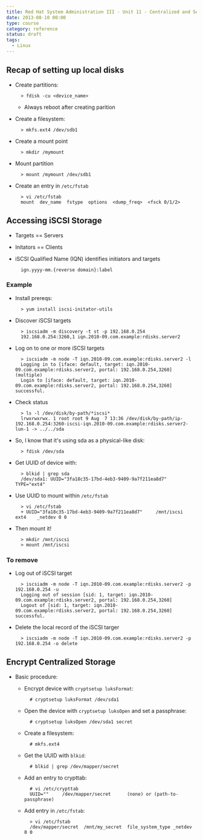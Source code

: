 ```yaml
---
title: Red Hat System Administration III - Unit 11 - Centralized and Secure Storage
date: 2013-08-10 00:00
type: course
category: reference
status: draft
tags:
  - Linux
---
```


## Recap of setting up local disks

* Create partitions:

        > fdisk -cu <device_name>

    * Always reboot after creating parition

* Create a filesystem:

        > mkfs.ext4 /dev/sdb1

* Create a mount point

        > mkdir /mymount

* Mount partition

        > mount /mymount /dev/sdb1

* Create an entry in ```/etc/fstab```

        > vi /etc/fstab
        mount  dev_name  fstype  options  <dump_freq>  <fsck 0/1/2>

## Accessing iSCSI Storage

* Targets == Servers
* Initators == Clients 

* iSCSI Qualified Name (IQN) identifies initiators and targets

        ign.yyyy-mm.{reverse domain}:label

### Example

* Install prereqs:

        > yum install iscsi-initator-utils

* Discover iSCSI targets

        > iscsiadm -m discovery -t st -p 192.168.0.254
        192.168.0.254:3260,1 iqn.2010-09.com.example:rdisks.server2

* Log on to one or more iSCSI targets

        > iscsiadm -m node -T iqn.2010-09.com.example:rdisks.server2 -l
        Logging in to [iface: default, target: iqn.2010-09.com.example:rdisks.server2, portal: 192.168.0.254,3260] (multiple)
        Login to [iface: default, target: iqn.2010-09.com.example:rdisks.server2, portal: 192.168.0.254,3260] successful.

* Check status

        > ls -l /dev/disk/by-path/*iscsi*
        lrwxrwxrwx. 1 root root 9 Aug  7 13:36 /dev/disk/by-path/ip-192.168.0.254:3260-iscsi-iqn.2010-09.com.example:rdisks.server2-lun-1 -> ../../sda

* So, I know that it's using sda as a physical-like disk:

        > fdisk /dev/sda

* Get UUID of device with:

        > blkid | grep sda
        /dev/sda1: UUID="3fa18c35-17bd-4eb3-9409-9a7f211ea8d7" TYPE="ext4"

* Use UUID to mount within ```/etc/fstab```

        > vi /etc/fstab
        + UUID="3fa18c35-17bd-4eb3-9409-9a7f211ea8d7"     /mnt/iscsi      ext4    _netdev 0 0

* Then mount it!

        > mkdir /mnt/iscsi
        > mount /mnt/iscsi

### To remove 

* Log out of iSCSI target

        > iscsiadm -m node -T iqn.2010-09.com.example:rdisks.server2 -p 192.168.0.254 -u
        Logging out of session [sid: 1, target: iqn.2010-09.com.example:rdisks.server2, portal: 192.168.0.254,3260]
        Logout of [sid: 1, target: iqn.2010-09.com.example:rdisks.server2, portal: 192.168.0.254,3260] successful.

* Delete the local record of the iSCSI targer

        > iscsiadm -m node -T iqn.2010-09.com.example:rdisks.server2 -p 192.168.0.254 -o delete

## Encrypt Centralized Storage

* Basic procedure:
    * Encrypt device with `cryptsetup luksFormat`:

            # cryptsetup luksFormat /dev/sda1

    * Open the device with `cryptsetup luksOpen` and set a passphrase:

            # cryptsetup luksOpen /dev/sda1 secret

    * Create a filesystem:

            # mkfs.ext4

    * Get the UUID with ```blkid```:

            # blkid | grep /dev/mapper/secret

    * Add an entry to crypttab:

            # vi /etc/crypttab
            UUID=""     /dev/mapper/secret      (none) or (path-to-passphrase)

    * Add entry in ```/etc/fstab```:

            > vi /etc/fstab
            /dev/mapper/secret  /mnt/my_secret  file_system_type _netdev  0 0
